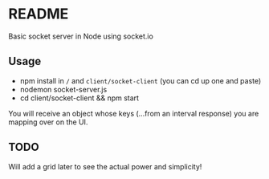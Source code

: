 # README

Basic socket server in Node using socket.io

## Usage

* npm install in `/` and `client/socket-client` (you can cd up one and paste)
* nodemon socket-server.js
* cd client/socket-client && npm start

You will receive an object whose keys (...from an interval response) you are mapping over on the UI.

## TODO

Will add a grid later to see the actual power and simplicity!

